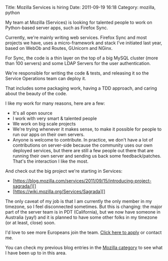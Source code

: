 Title: Mozilla Services is hiring
Date: 2011-09-19 16:18
Category: mozilla, python

My team at Mozilla (Services) is looking for talented people to work on
Python-based server apps, such as Firefox Sync.   
  
Currently, we're mainly writing web services. Firefox Sync and most
projects we have, uses a micro-framework and stack I've initiated last
year, based on WebOb and Routes, GUnicorn and NGinx.   
  
For Sync, the code is a thin layer on the top of a big MySQL cluster
(more than 100 servers) and some LDAP Servers for the user
authentication.   
  
We're responsible for writing the code & tests, and releasing it so the
Service Operations team can deploy it.   
  
That includes some packaging work, having a TDD approach, and caring
about the beauty of the code.   
  
I like my work for many reasons, here are a few:   
-   It's all open source
-   I work with very smart & talented people
-   We work on big scale projects
-   We're trying whenever it makes sense, to make it possible for people
    to run our apps on their own servers.
-   Anyone is welcome to contribute. In practice, we don't have a lot of
    contributions on server-side because the community uses our own
    deployed services, but there are still a few people out there that
    are running their own server and sending us back some
    feedback/patches. That's the interaction I like the most.

  
And check out the big project we're starting in Services:   
-   [https://blog.mozilla.com/services/2011/09/15/introducing-project-sagrada/][]
-   [https://wiki.mozilla.org/Services/Sagrada][]

  
The only caveat of my job is that I am currently the only member in my
timezone, so I feel disconnected sometimes. But this is changing: the
major part of the server team is in PDT (California), but we now have
someone in Australia (yay!) and it is planned to have some other folks
in my timezone (or at least, close) soon.   
  
I'd love to see more Europeans join the team. [Click here to apply][]
or contact me.   
  
You can check my previous blog entries in the [Mozilla category][] to
see what I have been up to in this area.

  [https://blog.mozilla.com/services/2011/09/15/introducing-project-sagrada/]:
    https://blog.mozilla.com/services/2011/09/15/introducing-project-sagrada/
  [https://wiki.mozilla.org/Services/Sagrada]: https://wiki.mozilla.org/Services/Sagrada
  [Click here to apply]: http://hire.jobvite.com/j/?cj=oWtFVfwJ&s=tarek
  [Mozilla category]: https://tarekziade.wordpress.com/category/mozilla/
